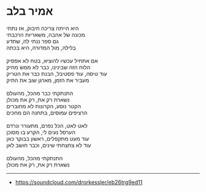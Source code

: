 # אמיר בלב

היא הייתה צריכה חיבוק, אז נתתי\
מכונה של אהבה, משאריות הרכבתי\
גם ספר ננתי לה, שתדע\
בלילה, מול המדורה, היא בכתה\
\
אם אתחיל עכשיו להוציא, בטח לא אפסיק\
הלוח הזה שבינינו, כבר לא ממש מחיק\
עוד טיסה, עוד פסטיבל, הבנת כבר את הטריק\
מעביר את הזמן, מארגן שוב את התיק\
\
התנתקתי כבר מהכל, מהעולם\
נשארת רק את, רק את מכולן\
הקטר נוסע, הקרונות לא מחוברים\
הרציפים עמוסים, בתחנה הם מחכים\
\
לאט לאט, הכל נפרם, מתעורר ונרדם\
הערסל נעים לי, הקרע בו מסוכן\
עוד מעט מתקפלים, ראשון בבוקר כאן\
עוד לא צחצחתי שינים, וכבר חושב לאן\
\
התנתקתי מהכל, מהעולם\
נשארת רק את, רק את מכולן

---
- https://soundcloud.com/drorkessler/eb26trg9ed11